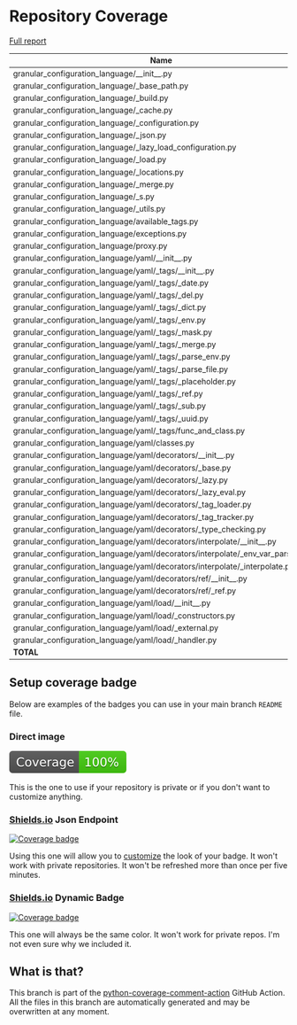 # Repository Coverage

[Full report](https://htmlpreview.github.io/?https://github.com/lifedox/granular-configuration-language/blob/python-coverage-comment-action-data/htmlcov/index.html)

| Name                                                                                |    Stmts |     Miss |   Branch |   BrPart |    Cover |   Missing |
|------------------------------------------------------------------------------------ | -------: | -------: | -------: | -------: | -------: | --------: |
| granular\_configuration\_language/\_\_init\_\_.py                                   |        6 |        0 |        0 |        0 |     100% |           |
| granular\_configuration\_language/\_base\_path.py                                   |       13 |        0 |        6 |        0 |     100% |           |
| granular\_configuration\_language/\_build.py                                        |       50 |        0 |       18 |        0 |     100% |           |
| granular\_configuration\_language/\_cache.py                                        |       67 |        0 |       12 |        0 |     100% |           |
| granular\_configuration\_language/\_configuration.py                                |      132 |        0 |       22 |        0 |     100% |           |
| granular\_configuration\_language/\_json.py                                         |       36 |        0 |       20 |        0 |     100% |           |
| granular\_configuration\_language/\_lazy\_load\_configuration.py                    |       71 |        0 |        2 |        0 |     100% |           |
| granular\_configuration\_language/\_load.py                                         |       16 |        0 |        2 |        0 |     100% |           |
| granular\_configuration\_language/\_locations.py                                    |       63 |        0 |        6 |        0 |     100% |           |
| granular\_configuration\_language/\_merge.py                                        |       26 |        0 |       14 |        0 |     100% |           |
| granular\_configuration\_language/\_s.py                                            |        1 |        0 |        0 |        0 |     100% |           |
| granular\_configuration\_language/\_utils.py                                        |       35 |        0 |        8 |        0 |     100% |           |
| granular\_configuration\_language/available\_tags.py                                |        0 |        0 |        0 |        0 |     100% |           |
| granular\_configuration\_language/exceptions.py                                     |       40 |        0 |        0 |        0 |     100% |           |
| granular\_configuration\_language/proxy.py                                          |        1 |        0 |        0 |        0 |     100% |           |
| granular\_configuration\_language/yaml/\_\_init\_\_.py                              |        3 |        0 |        0 |        0 |     100% |           |
| granular\_configuration\_language/yaml/\_tags/\_\_init\_\_.py                       |        3 |        0 |        0 |        0 |     100% |           |
| granular\_configuration\_language/yaml/\_tags/\_date.py                             |       21 |        0 |        2 |        0 |     100% |           |
| granular\_configuration\_language/yaml/\_tags/\_del.py                              |        5 |        0 |        0 |        0 |     100% |           |
| granular\_configuration\_language/yaml/\_tags/\_dict.py                             |        7 |        0 |        0 |        0 |     100% |           |
| granular\_configuration\_language/yaml/\_tags/\_env.py                              |       11 |        0 |        0 |        0 |     100% |           |
| granular\_configuration\_language/yaml/\_tags/\_mask.py                             |        7 |        0 |        0 |        0 |     100% |           |
| granular\_configuration\_language/yaml/\_tags/\_merge.py                            |       10 |        0 |        0 |        0 |     100% |           |
| granular\_configuration\_language/yaml/\_tags/\_parse\_env.py                       |       36 |        0 |        6 |        0 |     100% |           |
| granular\_configuration\_language/yaml/\_tags/\_parse\_file.py                      |       25 |        0 |        2 |        0 |     100% |           |
| granular\_configuration\_language/yaml/\_tags/\_placeholder.py                      |        6 |        0 |        0 |        0 |     100% |           |
| granular\_configuration\_language/yaml/\_tags/\_ref.py                              |        7 |        0 |        0 |        0 |     100% |           |
| granular\_configuration\_language/yaml/\_tags/\_sub.py                              |        7 |        0 |        0 |        0 |     100% |           |
| granular\_configuration\_language/yaml/\_tags/\_uuid.py                             |        7 |        0 |        0 |        0 |     100% |           |
| granular\_configuration\_language/yaml/\_tags/func\_and\_class.py                   |       33 |        0 |        4 |        0 |     100% |           |
| granular\_configuration\_language/yaml/classes.py                                   |       84 |        0 |        4 |        0 |     100% |           |
| granular\_configuration\_language/yaml/decorators/\_\_init\_\_.py                   |        5 |        0 |        0 |        0 |     100% |           |
| granular\_configuration\_language/yaml/decorators/\_base.py                         |       66 |        0 |       12 |        0 |     100% |           |
| granular\_configuration\_language/yaml/decorators/\_lazy.py                         |       41 |        0 |        4 |        0 |     100% |           |
| granular\_configuration\_language/yaml/decorators/\_lazy\_eval.py                   |       15 |        0 |        0 |        0 |     100% |           |
| granular\_configuration\_language/yaml/decorators/\_tag\_loader.py                  |       83 |        0 |       26 |        0 |     100% |           |
| granular\_configuration\_language/yaml/decorators/\_tag\_tracker.py                 |       18 |        0 |        0 |        0 |     100% |           |
| granular\_configuration\_language/yaml/decorators/\_type\_checking.py               |       43 |        0 |        2 |        0 |     100% |           |
| granular\_configuration\_language/yaml/decorators/interpolate/\_\_init\_\_.py       |        1 |        0 |        0 |        0 |     100% |           |
| granular\_configuration\_language/yaml/decorators/interpolate/\_env\_var\_parser.py |       22 |        0 |        4 |        0 |     100% |           |
| granular\_configuration\_language/yaml/decorators/interpolate/\_interpolate.py      |       72 |        0 |       18 |        0 |     100% |           |
| granular\_configuration\_language/yaml/decorators/ref/\_\_init\_\_.py               |        1 |        0 |        0 |        0 |     100% |           |
| granular\_configuration\_language/yaml/decorators/ref/\_ref.py                      |       38 |        0 |       14 |        0 |     100% |           |
| granular\_configuration\_language/yaml/load/\_\_init\_\_.py                         |        1 |        0 |        0 |        0 |     100% |           |
| granular\_configuration\_language/yaml/load/\_constructors.py                       |       16 |        0 |        6 |        0 |     100% |           |
| granular\_configuration\_language/yaml/load/\_external.py                           |       17 |        0 |        4 |        0 |     100% |           |
| granular\_configuration\_language/yaml/load/\_handler.py                            |       23 |        0 |        4 |        0 |     100% |           |
|                                                                           **TOTAL** | **1291** |    **0** |  **222** |    **0** | **100%** |           |


## Setup coverage badge

Below are examples of the badges you can use in your main branch `README` file.

### Direct image

[![Coverage badge](https://raw.githubusercontent.com/lifedox/granular-configuration-language/python-coverage-comment-action-data/badge.svg)](https://htmlpreview.github.io/?https://github.com/lifedox/granular-configuration-language/blob/python-coverage-comment-action-data/htmlcov/index.html)

This is the one to use if your repository is private or if you don't want to customize anything.

### [Shields.io](https://shields.io) Json Endpoint

[![Coverage badge](https://img.shields.io/endpoint?url=https://raw.githubusercontent.com/lifedox/granular-configuration-language/python-coverage-comment-action-data/endpoint.json)](https://htmlpreview.github.io/?https://github.com/lifedox/granular-configuration-language/blob/python-coverage-comment-action-data/htmlcov/index.html)

Using this one will allow you to [customize](https://shields.io/endpoint) the look of your badge.
It won't work with private repositories. It won't be refreshed more than once per five minutes.

### [Shields.io](https://shields.io) Dynamic Badge

[![Coverage badge](https://img.shields.io/badge/dynamic/json?color=brightgreen&label=coverage&query=%24.message&url=https%3A%2F%2Fraw.githubusercontent.com%2Flifedox%2Fgranular-configuration-language%2Fpython-coverage-comment-action-data%2Fendpoint.json)](https://htmlpreview.github.io/?https://github.com/lifedox/granular-configuration-language/blob/python-coverage-comment-action-data/htmlcov/index.html)

This one will always be the same color. It won't work for private repos. I'm not even sure why we included it.

## What is that?

This branch is part of the
[python-coverage-comment-action](https://github.com/marketplace/actions/python-coverage-comment)
GitHub Action. All the files in this branch are automatically generated and may be
overwritten at any moment.